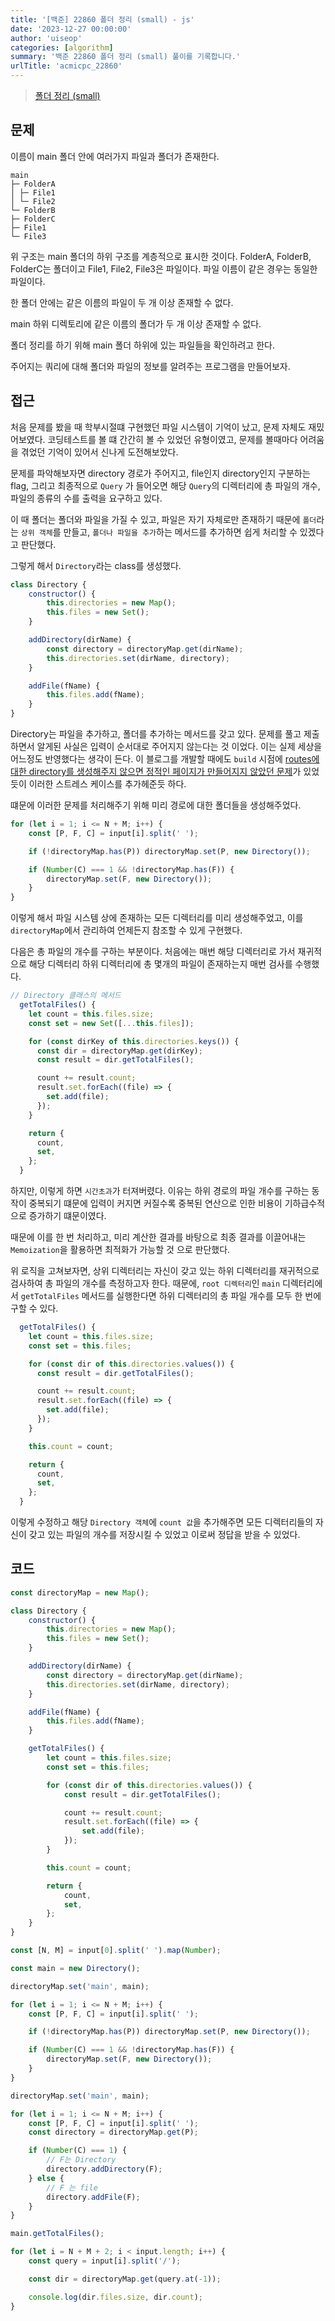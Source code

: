 ```yaml
---
title: '[백준] 22860 폴더 정리 (small) - js'
date: '2023-12-27 00:00:00'
author: 'uiseop'
categories: [algorithm]
summary: '백준 22860 폴더 정리 (small) 풀이를 기록합니다.'
urlTitle: 'acmicpc_22860'
---
```


> [폴더 정리 (small)](https://www.acmicpc.net/problem/22860)

## 문제

이름이 main 폴더 안에 여러가지 파일과 폴더가 존재한다.

```
main
├─ FolderA
│ ├─ File1
│ └─ File2
└─ FolderB
├─ FolderC
├─ File1
└─ File3
```

위 구조는 main 폴더의 하위 구조를 계층적으로 표시한 것이다. FolderA, FolderB, FolderC는 폴더이고 File1, File2, File3은 파일이다. 파일 이름이 같은 경우는 동일한 파일이다.

한 폴더 안에는 같은 이름의 파일이 두 개 이상 존재할 수 없다.

main 하위 디렉토리에 같은 이름의 폴더가 두 개 이상 존재할 수 없다.

폴더 정리를 하기 위해 main 폴더 하위에 있는 파일들을 확인하려고 한다.

주어지는 쿼리에 대해 폴더와 파일의 정보를 알려주는 프로그램을 만들어보자.

## 접근

처음 문제를 봤을 때 학부시절떄 구현했던 파일 시스템이 기억이 났고, 문제 자체도 재밌어보였다. 코딩테스트를 볼 떄 간간히 볼 수 있었던 유형이였고, 문제를 볼때마다 어려움을 겪었던 기억이 있어서 신나게 도전해보았다.

문제를 파악해보자면 directory 경로가 주어지고, file인지 directory인지 구분하는 flag, 그리고 최종적으로 `Query` 가 들어오면 해당 `Query`의 디렉터리에 총 파일의 개수, 파일의 종류의 수를 출력을 요구하고 있다.

이 때 폴더는 폴더와 파일을 가질 수 있고, 파일은 자기 자체로만 존재하기 때문에 `폴더`라는 `상위 객체`를 만들고, `폴더나 파일을 추가`하는 메서드를 추가하면 쉽게 처리할 수 있겠다고 판단했다.

그렇게 해서 `Directory`라는 class를 생성했다.

```js
class Directory {
	constructor() {
		this.directories = new Map();
		this.files = new Set();
	}

	addDirectory(dirName) {
		const directory = directoryMap.get(dirName);
		this.directories.set(dirName, directory);
	}

	addFile(fName) {
		this.files.add(fName);
	}
}
```

Directory는 파일을 추가하고, 폴더를 추가하는 메서드를 갖고 있다. 문제를 풀고 제출하면서 알게된 사실은 입력이 순서대로 주어지지 않는다는 것 이었다. 이는 실제 세상을 어느정도 반영했다는 생각이 든다. 이 블로그를 개발할 때에도 `build` 시점에 [routes에 대한 directory를 생성해주지 않으면 정적인 페이지가 만들어지지 않았던 문제](https://uiseop.github.io/1)가 있었듯이 이러한 스트레스 케이스를 추가헤준듯 하다.

떄문에 이러한 문제를 처리해주기 위해 미리 경로에 대한 폴더들을 생성해주었다.

```js
for (let i = 1; i <= N + M; i++) {
	const [P, F, C] = input[i].split(' ');

	if (!directoryMap.has(P)) directoryMap.set(P, new Directory());

	if (Number(C) === 1 && !directoryMap.has(F)) {
		directoryMap.set(F, new Directory());
	}
}
```

이렇게 해서 파일 시스템 상에 존재하는 모든 디렉터리를 미리 생성해주었고, 이를 `directoryMap`에서 관리하여 언제든지 참조할 수 있게 구현했다.

다음은 총 파일의 개수를 구하는 부분이다.
처음에는 매번 해당 디렉터리로 가서 재귀적으로 해당 디렉터리 하위 디렉터리에 총 몇개의 파일이 존재하는지 매번 검사를 수행했다.

```js
// Directory 클래스의 메서드
  getTotalFiles() {
    let count = this.files.size;
    const set = new Set([...this.files]);

    for (const dirKey of this.directories.keys()) {
      const dir = directoryMap.get(dirKey);
      const result = dir.getTotalFiles();

      count += result.count;
      result.set.forEach((file) => {
        set.add(file);
      });
    }

    return {
      count,
      set,
    };
  }
```

하지만, 이렇게 하면 `시간초과`가 터져버렸다. 이유는 하위 경로의 파일 개수를 구하는 동작이 중복되기 떄문에 입력이 커지면 커질수록 중복된 연산으로 인한 비용이 기하급수적으로 증가하기 떄문이였다.

때문에 이를 한 번 처리하고, 미리 계산한 결과를 바탕으로 최종 결과를 이끌어내는 `Memoization`을 활용하면 최적화가 가능할 것 으로 판단했다.

위 로직을 고쳐보자면, 상위 디렉터리는 자신이 갖고 있는 하위 디렉터리를 재귀적으로 검사하여 총 파일의 개수를 측정하고자 한다. 때문에, `root 디렉터리`인 `main` 디렉터리에서 `getTotalFiles` 메서드를 실행한다면 하위 디렉터리의 총 파일 개수를 모두 한 번에 구할 수 있다.

```js
  getTotalFiles() {
    let count = this.files.size;
    const set = this.files;

    for (const dir of this.directories.values()) {
      const result = dir.getTotalFiles();

      count += result.count;
      result.set.forEach((file) => {
        set.add(file);
      });
    }

    this.count = count;

    return {
      count,
      set,
    };
  }
```

이렇게 수정하고 해당 `Directory 객체`에 `count 값`을 추가해주면 모든 디렉터리들의 자신이 갖고 있는 파일의 개수를 저장시킬 수 있었고 이로써 정답을 받을 수 있었다.

## 코드

```js
const directoryMap = new Map();

class Directory {
	constructor() {
		this.directories = new Map();
		this.files = new Set();
	}

	addDirectory(dirName) {
		const directory = directoryMap.get(dirName);
		this.directories.set(dirName, directory);
	}

	addFile(fName) {
		this.files.add(fName);
	}

	getTotalFiles() {
		let count = this.files.size;
		const set = this.files;

		for (const dir of this.directories.values()) {
			const result = dir.getTotalFiles();

			count += result.count;
			result.set.forEach((file) => {
				set.add(file);
			});
		}

		this.count = count;

		return {
			count,
			set,
		};
	}
}

const [N, M] = input[0].split(' ').map(Number);

const main = new Directory();

directoryMap.set('main', main);

for (let i = 1; i <= N + M; i++) {
	const [P, F, C] = input[i].split(' ');

	if (!directoryMap.has(P)) directoryMap.set(P, new Directory());

	if (Number(C) === 1 && !directoryMap.has(F)) {
		directoryMap.set(F, new Directory());
	}
}

directoryMap.set('main', main);

for (let i = 1; i <= N + M; i++) {
	const [P, F, C] = input[i].split(' ');
	const directory = directoryMap.get(P);

	if (Number(C) === 1) {
		// F는 Directory
		directory.addDirectory(F);
	} else {
		// F 는 file
		directory.addFile(F);
	}
}

main.getTotalFiles();

for (let i = N + M + 2; i < input.length; i++) {
	const query = input[i].split('/');

	const dir = directoryMap.get(query.at(-1));

	console.log(dir.files.size, dir.count);
}
```

